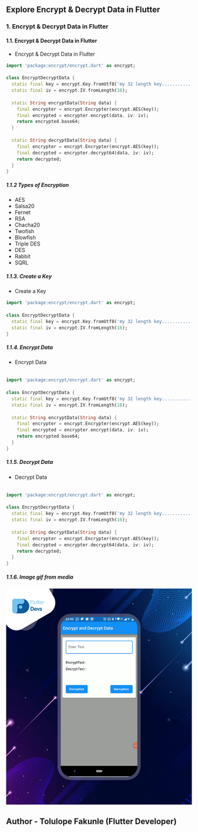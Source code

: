 ## Explore Encrypt & Decrypt Data in Flutter

### 1. Encrypt & Decrypt Data in Flutter

#### 1.1. Encrypt & Decrypt Data in Flutter

- Encrypt & Decrypt Data in Flutter

```dart
import 'package:encrypt/encrypt.dart' as encrypt;

class EncryptDecryptData {
  static final key = encrypt.Key.fromUtf8('my 32 length key................');
  static final iv = encrypt.IV.fromLength(16);

  static String encryptData(String data) {
    final encrypter = encrypt.Encrypter(encrypt.AES(key));
    final encrypted = encrypter.encrypt(data, iv: iv);
    return encrypted.base64;
  }

  static String decryptData(String data) {
    final encrypter = encrypt.Encrypter(encrypt.AES(key));
    final decrypted = encrypter.decrypt64(data, iv: iv);
    return decrypted;
  }
}
```

##### 1.1.2 Types of Encryption

- AES
- Salsa20
- Fernet
- RSA
- Chacha20
- Twofish
- Blowfish
- Triple DES
- DES
- Rabbit
- SQRL

##### 1.1.3. Create a Key

- Create a Key

```dart
import 'package:encrypt/encrypt.dart' as encrypt;

class EncryptDecryptData {
  static final key = encrypt.Key.fromUtf8('my 32 length key................');
  static final iv = encrypt.IV.fromLength(16);
}
```

##### 1.1.4. Encrypt Data

- Encrypt Data

```dart

import 'package:encrypt/encrypt.dart' as encrypt;

class EncryptDecryptData {
  static final key = encrypt.Key.fromUtf8('my 32 length key................');
  static final iv = encrypt.IV.fromLength(16);

  static String encryptData(String data) {
    final encrypter = encrypt.Encrypter(encrypt.AES(key));
    final encrypted = encrypter.encrypt(data, iv: iv);
    return encrypted.base64;
  }
}
```

##### 1.1.5. Decrypt Data

- Decrypt Data

```dart

import 'package:encrypt/encrypt.dart' as encrypt;

class EncryptDecryptData {
  static final key = encrypt.Key.fromUtf8('my 32 length key................');
  static final iv = encrypt.IV.fromLength(16);

  static String decryptData(String data) {
    final encrypter = encrypt.Encrypter(encrypt.AES(key));
    final decrypted = encrypter.decrypt64(data, iv: iv);
    return decrypted;
  }
}
```

##### 1.1.6. Image gif from media

![Preview](/display/encrypt.gif)






## Author - Tolulope Fakunle (Flutter Developer)

